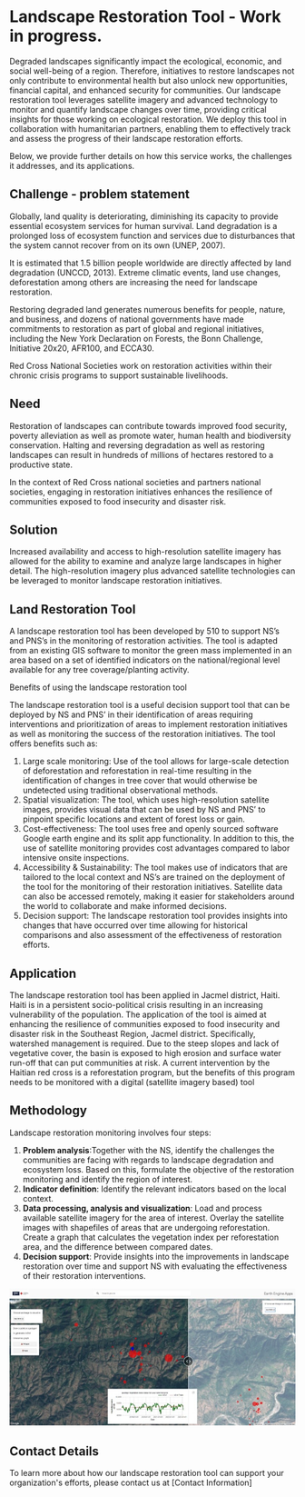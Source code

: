 # Landscape Restoration Tool - Work in progress.

Degraded landscapes significantly impact the ecological, economic, and social well-being of a region. Therefore, initiatives to restore landscapes not only contribute to environmental health but also unlock new opportunities, financial capital, and enhanced security for communities. Our landscape restoration tool leverages satellite imagery and advanced technology to monitor and quantify landscape changes over time, providing critical insights for those working on ecological restoration. We deploy this tool in collaboration with humanitarian partners, enabling them to effectively track and assess the progress of their landscape restoration efforts.

Below, we provide further details on how this service works, the challenges it addresses, and its applications.

## Challenge - problem statement
Globally, land quality is deteriorating, diminishing its capacity to provide essential ecosystem services for human survival. Land degradation is a prolonged loss of ecosystem function and services due to disturbances that the system cannot recover from on its own (UNEP, 2007).  

It is estimated that 1.5 billion people worldwide are directly affected by land degradation (UNCCD, 2013). Extreme climatic events, land use changes, deforestation among others are increasing the need for landscape restoration.  

Restoring degraded land generates numerous benefits for people, nature, and business, and dozens of national governments have made commitments to restoration as part of global and regional initiatives, including the New York Declaration on Forests, the Bonn Challenge, Initiative 20x20, AFR100, and ECCA30. 

Red Cross National Societies work on restoration activities within their chronic crisis programs to support sustainable livelihoods. 

## Need
Restoration of landscapes can contribute towards improved food security, poverty alleviation as well as promote water, human health and biodiversity conservation. Halting and reversing degradation as well as restoring landscapes can result in hundreds of millions of hectares restored to a productive state.  

In the context of Red Cross national societies and partners national societies, engaging in restoration initiatives enhances the resilience of communities exposed to food insecurity and disaster risk.  

## Solution
Increased availability and access to high-resolution satellite imagery has allowed for the ability to examine and analyze large landscapes in higher detail. The high-resolution imagery plus advanced satellite technologies can be leveraged to monitor landscape restoration initiatives.  

## Land Restoration Tool
A landscape restoration tool has been developed by 510 to support NS’s and PNS’s in the monitoring of restoration activities. The tool is adapted from an existing GIS software to monitor the green mass implemented in an area based on a set of identified indicators on the national/regional level available for any tree coverage/planting activity. 

Benefits of using the landscape restoration tool

The landscape restoration tool is a useful decision support tool that can be deployed by NS and PNS’ in their identification of areas requiring interventions and prioritization of areas to implement restoration initiatives as well as monitoring the success of the restoration initiatives. The tool offers benefits such as: 

1. Large scale monitoring: Use of the tool allows for large-scale detection of deforestation and reforestation in real-time resulting in the identification of changes in tree cover that would otherwise be undetected using traditional observational methods.
2. Spatial visualization: The tool, which uses high-resolution satellite images, provides visual data that can be used by NS and PNS’ to pinpoint specific locations and extent of forest loss or gain.
3. Cost-effectiveness: The tool uses free and openly sourced software Google earth engine and its split app functionality. In addition to this, the use of satellite monitoring provides cost advantages compared to labor intensive onsite inspections.
4. Accessibility & Sustainability: The tool makes use of indicators that are tailored to the local context and NS’s are trained on the deployment of the tool for the monitoring of their restoration initiatives. Satellite data can also be accessed remotely, making it easier for stakeholders around the world to collaborate and make informed decisions.
5. Decision support: The landscape restoration tool provides insights into changes that have occurred over time allowing for historical comparisons and also assessment of the effectiveness of restoration efforts. 

## Application
The landscape restoration tool has been applied in Jacmel district, Haiti. Haiti is in a persistent socio-political crisis resulting in an increasing vulnerability of the population. The application of the tool is aimed at enhancing the resilience of communities exposed to food insecurity and disaster risk in the Southeast Region, Jacmel district. Specifically, watershed management is required. Due to the steep slopes and lack of vegetative cover, the basin is exposed to high erosion and surface water run-off that can put communities at risk. A current intervention by the Haitian red cross is a reforestation program, but the benefits of this program needs to be monitored with a digital (satellite imagery based) tool

## Methodology 
Landscape restoration monitoring involves four steps:

1. **Problem analysis**:Together with the NS, identify the challenges the communities are facing with regards to landscape degradation and ecosystem loss.  Based on this, formulate the objective of the restoration monitoring and identify the region of interest.
2. **Indicator definition**: Identify the relevant indicators based on the local context.
3. **Data processing, analysis and visualization**: Load and process available satellite imagery for the area of interest. Overlay the satellite images with shapefiles of areas that are undergoing reforestation. Create a graph that calculates the vegetation index per reforestation area, and the difference between compared dates.
4. **Decision support**: Provide insights into the improvements in landscape restoration over time and support NS with evaluating the effectiveness of their restoration interventions.

![Alt text](https://github.com/rodekruis/data-service-catalogue/blob/main/docs/assets/img/lrt_method.jpg "Landscape Restoration Tool")

## Contact Details
To learn more about how our landscape restoration tool can support your organization's efforts, please contact us at [Contact Information]
